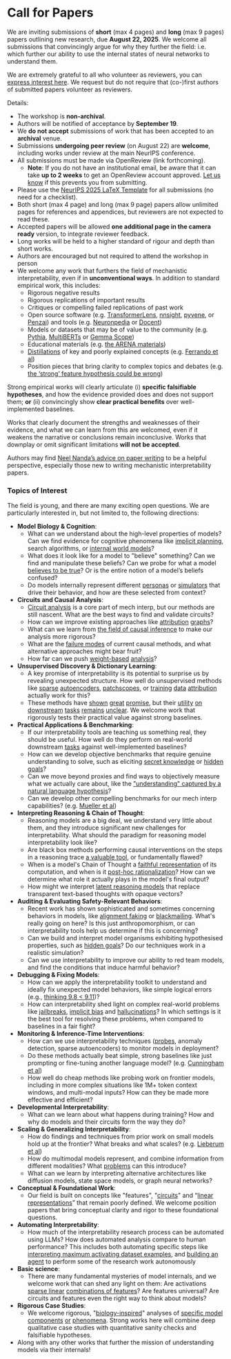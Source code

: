 # Call for Papers
We are inviting submissions of **short** (max 4 pages) and **long** (max 9 pages) papers outlining new research, due **August 22, 2025**. We welcome all submissions that convincingly argue for why they further the field: i.e. which further our ability to use the internal states of neural networks to understand them. 

We are extremely grateful to all who volunteer as reviewers, you can [express interest here](https://www.google.com/url?q=https://docs.google.com/forms/d/e/1FAIpQLSdiw1SJllzoTz_nqzDTzTOGb9DV3W_truQyh-WvYj_QGIi7Mg/viewform?usp%3Ddialog&sa=D&source=editors&ust=1753148048360671&usg=AOvVaw3Q921Mh31bKv9M28plAMwF). We request but do not require that (co-)first authors of submitted papers volunteer as reviewers. 

Details: 
* The workshop is **non-archival**.
* Authors will be notified of acceptance by **September 19**.
* We **do not accept** submissions of work that has been accepted to an **archival** venue.
* Submissions **undergoing peer review** (on August 22) are **welcome**, including works under review at the main NeurIPS conference.
* All submissions must be made via OpenReview (link forthcoming).
  * **Note**: If you do not have an institutional email, be aware that it can take **up to 2 weeks** to get an OpenReview account approved. [Let us know](mailto:neurips2025@mechinterpworkshop.com) if this prevents you from submitting.
* Please use the [NeurIPS 2025 LaTeX Template](https://www.google.com/url?q=https://media.neurips.cc/Conferences/NeurIPS2025/Styles.zip&sa=D&source=editors&ust=1753148048363778&usg=AOvVaw31wzgL-mxZTKPCwAMa2aBg) for all submissions (no need for a checklist).
* Both short (max 4 page) and long (max 9 page) papers allow unlimited pages for references and appendices, but reviewers are not expected to read these.
* Accepted papers will be allowed **one additional page in the camera ready** version, to integrate reviewer feedback.
* Long works will be held to a higher standard of rigour and depth than short works.
* Authors are encouraged but not required to attend the workshop in person
* We welcome any work that furthers the field of mechanistic interpretability, even if in **unconventional ways**. In addition to standard empirical work, this includes:
  * Rigorous negative results
  * Rigorous replications of important results
  * Critiques or compelling failed replications of past work
  * Open source software (e.g. [TransformerLens](https://www.google.com/url?q=https://github.com/neelnanda-io/TransformerLens&sa=D&source=editors&ust=1753148048366269&usg=AOvVaw3Q7ON6fbrcYcvt8cuqPDSW), [nnsight](https://www.google.com/url?q=https://github.com/ndif-team/nnsight&sa=D&source=editors&ust=1753148048366420&usg=AOvVaw1HIgqYG2FQ8UDJ7JHyjgNR), [pyvene](https://www.google.com/url?q=https://github.com/stanfordnlp/pyvene/tree/main/pyvene/models/mlp&sa=D&source=editors&ust=1753148048366547&usg=AOvVaw0HryFMYPkHxP-eKuDY56gy), or [Penzai](https://www.google.com/url?q=https://github.com/google-deepmind/penzai&sa=D&source=editors&ust=1753148048366653&usg=AOvVaw34vIDS2xtdpK8GB_MscAjO)) and tools (e.g. [Neuronpedia](https://www.google.com/url?q=http://neuronpedia.org&sa=D&source=editors&ust=1753148048366754&usg=AOvVaw1-nFfBaen_XFz8I1rdq425) or [Docent](https://www.google.com/url?q=https://transluce.org/introducing-docent&sa=D&source=editors&ust=1753148048366988&usg=AOvVaw0Zs_bIg4psb-7No486WqPA))
  * Models or datasets that may be of value to the community (e.g. [Pythia](https://www.google.com/url?q=https://arxiv.org/abs/2304.01373&sa=D&source=editors&ust=1753148048367384&usg=AOvVaw30uIbI2X0NOz_1F_OPR2Vy), [MultiBERTs](https://www.google.com/url?q=https://arxiv.org/abs/2106.16163&sa=D&source=editors&ust=1753148048367531&usg=AOvVaw1MECSLyWXA-RZSNvBT3LiJ) or [Gemma Scope](https://www.google.com/url?q=https://arxiv.org/abs/2408.05147&sa=D&source=editors&ust=1753148048367632&usg=AOvVaw0w0sD2t7HpGRC0D9nzALHI))
  * Educational materials (e.g. [the ARENA materials](https://www.google.com/url?q=https://arena3-chapter1-transformer-interp.streamlit.app/&sa=D&source=editors&ust=1753148048367834&usg=AOvVaw2jOLweusiKt4N9tLS_MAqs))
  * [Distillations](https://www.google.com/url?q=https://distill.pub/2017/research-debt/&sa=D&source=editors&ust=1753148048367969&usg=AOvVaw1tC6ucvhoIhXLssQRJwZKG) of key and poorly explained concepts (e.g. [Ferrando et al](https://www.google.com/url?q=https://arxiv.org/abs/2405.00208&sa=D&source=editors&ust=1753148048368148&usg=AOvVaw0LuznQ7Lvwl4GD9gjvIzrj))
  * Position pieces that bring clarity to complex topics and debates (e.g. [the ‘strong’ feature hypothesis could be wrong](https://www.google.com/url?q=https://www.alignmentforum.org/posts/tojtPCCRpKLSHBdpn/the-strong-feature-hypothesis-could-be-wrong&sa=D&source=editors&ust=1753148048368471&usg=AOvVaw3KIISPlSEPCg8TM38OmqEE))

Strong empirical works will clearly articulate (i) **specific falsifiable hypotheses**, and how the evidence provided does and does not support them; **or** (ii) convincingly show **clear practical benefits** over well-implemented baselines. 

Works that clearly document the strengths and weaknesses of their evidence, and what we can learn from this are welcomed, even if it weakens the narrative or conclusions remain inconclusive. Works that downplay or omit significant limitations **will not be accepted**. 

Authors may find [Neel Nanda’s advice on paper writing](https://www.google.com/url?q=https://www.alignmentforum.org/posts/eJGptPbbFPZGLpjsp/highly-opinionated-advice-on-how-to-write-ml-papers&sa=D&source=editors&ust=1753148048369599&usg=AOvVaw2lon0W3OTxyYn0Oqr1ppit) to be a helpful perspective, especially those new to writing mechanistic interpretability papers. 
### Topics of Interest
The field is young, and there are many exciting open questions. We are particularly interested in, but not limited to, the following directions: 
* **Model Biology & Cognition**:
  * What can we understand about the high-level properties of models? Can we find evidence for cognitive phenomena like [implicit planning](https://www.google.com/url?q=https://transformer-circuits.pub/2025/attribution-graphs/biology.html%23dives-poems&sa=D&source=editors&ust=1753148048370390&usg=AOvVaw3RgSd4xtovme59l4HYeDtp), search algorithms, or [internal world models](https://www.google.com/url?q=https://arxiv.org/abs/2210.13382&sa=D&source=editors&ust=1753148048370570&usg=AOvVaw0CA5LRjebGAKvpC4O5cqY0)?
  * What does it look like for a model to "believe" something? Can we find and manipulate these beliefs? Can we probe for what a model [believes to be true](https://www.google.com/url?q=https://arxiv.org/abs/2310.06824&sa=D&source=editors&ust=1753148048370862&usg=AOvVaw3xFsIFx7ioinhm6QruxHTR)? Or is the entire notion of a model’s beliefs confused?
  * Do models internally represent different [personas](https://www.google.com/url?q=https://arxiv.org/abs/2406.12094&sa=D&source=editors&ust=1753148048371104&usg=AOvVaw0WjbfvKxQKXjRdRZOn4N0o) or [simulators](https://www.google.com/url?q=https://www.nature.com/articles/s41586-023-06647-8&sa=D&source=editors&ust=1753148048371196&usg=AOvVaw2WaUVCsU4YY5-r_Mnj4CaG) that drive their behavior, and how are these selected from context?
* **Circuits and Causal Analysis**:
  * [Circuit analysis](https://www.google.com/url?q=https://distill.pub/2020/circuits/zoom-in/&sa=D&source=editors&ust=1753148048371614&usg=AOvVaw3uzKCqgTlXcbDjBHH2M-zE) is a core part of mech interp, but our methods are still nascent. What are the best ways to find and validate circuits?
  * How can we improve existing approaches like [attribution](https://www.google.com/url?q=https://arxiv.org/abs/2406.11944&sa=D&source=editors&ust=1753148048372103&usg=AOvVaw1zSbrr1GUKymYFDwoBZGzt) [graphs](https://www.google.com/url?q=https://transformer-circuits.pub/2025/attribution-graphs/methods.html&sa=D&source=editors&ust=1753148048372305&usg=AOvVaw1fqAquzLf-C8BpLebcUL4t)?
  * What can we learn from [the field of causal inference](https://www.google.com/url?q=https://arxiv.org/abs/2407.04690&sa=D&source=editors&ust=1753148048372618&usg=AOvVaw2lKVfAEbBjX76DLS4hCjTa) to make our analysis more rigorous?
  * What are the [failure modes](https://www.google.com/url?q=https://arxiv.org/abs/2307.15771&sa=D&source=editors&ust=1753148048372914&usg=AOvVaw3rJOljjuDXmoDAqBfN2nPD) of current causal methods, and what alternative approaches might bear fruit?
  * How far can we push [weight-based](https://www.google.com/url?q=https://arxiv.org/abs/2301.05217&sa=D&source=editors&ust=1753148048373302&usg=AOvVaw24mkwt_SB_ahUgUPOnNuT3) [analysis](https://www.google.com/url?q=https://arxiv.org/abs/2410.08417&sa=D&source=editors&ust=1753148048373438&usg=AOvVaw1u55Qry6wKQtr3YqFW1uKP)?
* **Unsupervised Discovery & Dictionary Learning**:
  * A key promise of interpretability is its potential to surprise us by revealing unexpected structure. How well do unsupervised methods like [sparse](https://www.google.com/url?q=https://arxiv.org/abs/2103.15949&sa=D&source=editors&ust=1753148048374131&usg=AOvVaw3461ko1ZV2YyXlyRCyt3-f) [autoencoders](https://www.google.com/url?q=https://transformer-circuits.pub/2023/monosemantic-features&sa=D&source=editors&ust=1753148048374290&usg=AOvVaw3jVs2ELiWmnxJcEx3Wnnyx), [patch](https://www.google.com/url?q=https://arxiv.org/abs/2401.06102&sa=D&source=editors&ust=1753148048374430&usg=AOvVaw17Udk89ytqETeVQxVRzqsd)[scopes](https://www.google.com/url?q=https://arxiv.org/abs/2403.10949v2&sa=D&source=editors&ust=1753148048374533&usg=AOvVaw2hobAnaf39LV-zMB_Y9cvU), or [training](https://www.google.com/url?q=https://proceedings.mlr.press/v70/koh17a?ref%3Dhttps://githubhelp.com&sa=D&source=editors&ust=1753148048374700&usg=AOvVaw0z_yLXJJAjPNxscASysfBu) [data](https://www.google.com/url?q=https://arxiv.org/abs/2308.03296&sa=D&source=editors&ust=1753148048374842&usg=AOvVaw0lwCB3W8_HVKwy0qgPj3pU) [attribution](https://www.google.com/url?q=https://arxiv.org/abs/2205.11482&sa=D&source=editors&ust=1753148048374970&usg=AOvVaw3rQMo85-GSYtYipQu-hMSA) actually work for this?
  * These methods have [shown](https://www.google.com/url?q=https://transformer-circuits.pub/2024/scaling-monosemanticity/index.html&sa=D&source=editors&ust=1753148048375270&usg=AOvVaw3JKV2T3L-rkIkzWjw0sIt6) [great](https://www.google.com/url?q=https://transformer-circuits.pub/2025/attribution-graphs/biology.html&sa=D&source=editors&ust=1753148048375480&usg=AOvVaw3coGcNHYMoJwFgP4qRHcgN) [promise](https://www.google.com/url?q=https://arxiv.org/abs/2503.10965&sa=D&source=editors&ust=1753148048375675&usg=AOvVaw1ckV0r7JS_Y_MZ0ox52zru), but their [utility](https://www.google.com/url?q=https://arxiv.org/abs/2502.16681&sa=D&source=editors&ust=1753148048375857&usg=AOvVaw0k-X7OFPdUz1E9OQY1VumO) [on](https://www.google.com/url?q=https://www.tilderesearch.com/blog/sieve&sa=D&source=editors&ust=1753148048375995&usg=AOvVaw0Ffuco5KpD5iE2ERF1sESL) [downstream](https://www.google.com/url?q=https://arxiv.org/abs/2501.17148&sa=D&source=editors&ust=1753148048376154&usg=AOvVaw2C0VvAnoEQY1hA1P-C4WRL) [tasks](https://www.google.com/url?q=https://transformer-circuits.pub/2024/features-as-classifiers/index.html&sa=D&source=editors&ust=1753148048376340&usg=AOvVaw3XTRQEtPbqWCQgeham23bG) [remains](https://www.google.com/url?q=https://arxiv.org/abs/2502.04382&sa=D&source=editors&ust=1753148048376474&usg=AOvVaw1ZY9JtWZRKSbLAAd35ERMu) [unclear](https://www.google.com/url?q=https://www.alignmentforum.org/posts/4uXCAJNuPKtKBsi28/negative-results-for-saes-on-downstream-tasks&sa=D&source=editors&ust=1753148048376751&usg=AOvVaw1RLbAfuw7VxQWklCpyChmQ). We welcome work that rigorously tests their practical value against strong baselines.
* **Practical Applications & Benchmarking**:
  * If our interpretability tools are teaching us something real, they should be useful. How well do they perform on real-world downstream [tasks](https://www.google.com/url?q=https://www.lesswrong.com/posts/wGRnzCFcowRCrpX4Y/downstream-applications-as-validation-of-interpretability&sa=D&source=editors&ust=1753148048377664&usg=AOvVaw2P1l-QxucCQbAR_QO9id9t) against well-implemented baselines?
  * How can we develop objective benchmarks that require genuine understanding to solve, such as eliciting [secret knowledge](https://www.google.com/url?q=https://arxiv.org/abs/2505.14352&sa=D&source=editors&ust=1753148048378128&usg=AOvVaw2xql6Age3QqPbpKHYLgfqh) or [hidden goals](https://www.google.com/url?q=https://arxiv.org/abs/2503.10965&sa=D&source=editors&ust=1753148048378270&usg=AOvVaw2S3-cTCJLXq5ExM3kezYKk)?
  * Can we move beyond proxies and find ways to objectively measure what we actually care about, like the ["understanding" captured by a natural language hypothesis](https://www.google.com/url?q=https://arxiv.org/abs/2502.04382&sa=D&source=editors&ust=1753148048378756&usg=AOvVaw0F4OTiu6E3L2l5RjW7m2y5)?
  * Can we develop other compelling benchmarks for our mech interp capabilities? (e.g. [Mueller et al](https://www.google.com/url?q=https://arxiv.org/abs/2504.13151&sa=D&source=editors&ust=1753148048379118&usg=AOvVaw24DAyYBBEwWnF-YhoQufyK))
* **Interpreting Reasoning & Chain of Thought**:
  * Reasoning models are a big deal, we understand very little about them, and they introduce significant new challenges for interpretability. What should the paradigm for reasoning model interpretability look like?
  * Are black box methods performing causal interventions on the steps in a reasoning trace [a valuable tool](https://www.google.com/url?q=https://arxiv.org/abs/2506.19143&sa=D&source=editors&ust=1753148048380445&usg=AOvVaw13Rhnix3V5Kvi_CVb21wfE), or fundamentally flawed?
  * When is a model's Chain of Thought a [faithful representation](https://www.google.com/url?q=https://arxiv.org/abs/2305.04388&sa=D&source=editors&ust=1753148048380758&usg=AOvVaw37gaT1znvHaKoZ9d5sVy_y) of its computation, and when is it [post-hoc rationalization](https://www.google.com/url?q=https://arxiv.org/abs/2503.08679&sa=D&source=editors&ust=1753148048380972&usg=AOvVaw1EQKjDrMdf0OPbyqQjYMfK)? How can we determine what role it actually plays in the model's final output?
  * How might we interpret [latent reasoning models](https://www.google.com/url?q=https://arxiv.org/abs/2412.06769&sa=D&source=editors&ust=1753148048381376&usg=AOvVaw1oheWU1yHIq8LLpHLsH0Sz) that replace transparent text-based thoughts with opaque vectors?
* **Auditing & Evaluating Safety-Relevant Behaviors**:
  * Recent work has shown sophisticated and sometimes concerning behaviors in models, like [alignment faking](https://www.google.com/url?q=https://arxiv.org/abs/2412.14093&sa=D&source=editors&ust=1753148048382104&usg=AOvVaw1XHeOquNzqfGisMYfCPpzL) or [blackmailing](https://www.google.com/url?q=https://www.anthropic.com/research/agentic-misalignment&sa=D&source=editors&ust=1753148048382282&usg=AOvVaw3Ub4WdvP8Sxyvwjqotu4Al). What's really going on here? Is this just anthropomorphism, or can interpretability tools help us determine if this is concerning?
  * Can we build and interpret model organisms exhibiting hypothesised properties, such as [hidden goals](https://www.google.com/url?q=https://arxiv.org/abs/2503.10965&sa=D&source=editors&ust=1753148048382781&usg=AOvVaw0TMc6oxAAr0z3OucvRVSF3)? Do our techniques work in a realistic simulation?
  * Can we use interpretability to improve our ability to red team models, and find the conditions that induce harmful behavior?
* **Debugging & Fixing Models**:
  * How can we apply the interpretability toolkit to understand and ideally fix unexpected model behaviors, like simple logical errors (e.g., [thinking 9.8 < 9.11](https://www.google.com/url?q=https://transluce.org/observability-interface&sa=D&source=editors&ust=1753148048383426&usg=AOvVaw0Gk-pldG7xQqKlx8RQ4z8H))?
  * How can interpretability shed light on complex real-world problems like [jailbreaks](https://www.google.com/url?q=https://transformer-circuits.pub/2025/attribution-graphs/biology.html%23dives-jailbreak&sa=D&source=editors&ust=1753148048383670&usg=AOvVaw21akJTbTz7mX4RXO4Mk9s9), [implicit bias](https://www.google.com/url?q=https://arxiv.org/abs/2506.10922&sa=D&source=editors&ust=1753148048383773&usg=AOvVaw26vjDc6AdbZ2__OX23ZMlC) and [hallucinations](https://www.google.com/url?q=https://arxiv.org/abs/2411.14257&sa=D&source=editors&ust=1753148048383896&usg=AOvVaw1-4hOAxUASKKscChrR2nBV)? In which settings is it the best tool for resolving these problems, when compared to baselines in a fair fight?
* **Monitoring & Inference-Time Interventions**:
  * How can we use interpretability techniques ([probes](https://www.google.com/url?q=https://arxiv.org/abs/2102.12452&sa=D&source=editors&ust=1753148048384430&usg=AOvVaw2NKP4suunJfh3hiN8gvI1g), anomaly detection, sparse autoencoders) to monitor models in deployment?
  * Do these methods actually beat simple, strong baselines like just prompting or fine-tuning another language model? (e.g. [Cunningham et al](https://www.google.com/url?q=https://alignment.anthropic.com/2025/cheap-monitors/&sa=D&source=editors&ust=1753148048385013&usg=AOvVaw1ckmZN099dBIbrmMoJNR6q))
  * How well do cheap methods like probing work on frontier models, including in more complex situations like 1M+ token context windows, and multi-modal inputs? How can they be made more effective and efficient?
* **Developmental Interpretability**:
  * What can we learn about what happens during training? How and why do models and their circuits form the way they do?
* **Scaling & Generalizing Interpretability**:
  * How do findings and techniques from prior work on small models hold up at the frontier? What breaks and what scales? (e.g. [Lieberum et al](https://www.google.com/url?q=https://arxiv.org/abs/2307.09458&sa=D&source=editors&ust=1753148048386689&usg=AOvVaw0JQgDMJMLCzdAxI7MZbq4g))
  * How do multimodal models represent, and combine information from different modalities? What [problems](https://www.google.com/url?q=https://openreview.net/pdf?id%3DVUhRdZp8ke&sa=D&source=editors&ust=1753148048387138&usg=AOvVaw3or1FBzVMvvxMEuIRth8vx) can this introduce?
  * What can we learn by interpreting alternative architectures like diffusion models, state space models, or graph neural networks?
* **Conceptual & Foundational Work**:
  * Our field is built on concepts like "features", "[circuits](https://www.google.com/url?q=https://distill.pub/2020/circuits/zoom-in/&sa=D&source=editors&ust=1753148048388072&usg=AOvVaw10iyAecRN53dNqOm8YaZ3i)" and “[linear representations](https://www.google.com/url?q=https://transformer-circuits.pub/2024/july-update/index.html%23linear-representations&sa=D&source=editors&ust=1753148048388315&usg=AOvVaw1_YMniYKzZXX0hdYIMEcW2)” that remain poorly defined. We welcome position papers that bring conceptual clarity and rigor to these foundational questions.
* **Automating Interpretability**:
  * How much of the interpretability research process can be automated using LLMs? How does automated analysis compare to human performance? This includes both automating specific steps like [interpreting maximum activating dataset examples](https://www.google.com/url?q=https://openaipublic.blob.core.windows.net/neuron-explainer/paper/index.html&sa=D&source=editors&ust=1753148048389495&usg=AOvVaw0j5cmQKonx7ZxXYvKUE5SY), and [building an agent](https://www.google.com/url?q=https://arxiv.org/abs/2404.14394&sa=D&source=editors&ust=1753148048389704&usg=AOvVaw1De82CCjogKr0Une-9gr01) to perform some of the research work autonomously
* **Basic science**:
  * There are many fundamental mysteries of model internals, and we welcome work that can shed any light on them: Are activations [sparse linear](https://www.google.com/url?q=https://arxiv.org/abs/1601.03764&sa=D&source=editors&ust=1753148048390522&usg=AOvVaw0QvwSQSULV6haSv4yAw1SP) [combinations of features](https://www.google.com/url?q=https://transformer-circuits.pub/2022/toy_model/index.html&sa=D&source=editors&ust=1753148048390768&usg=AOvVaw3dQ58_pCp7i5OKIFqCGV6w)? Are features universal? Are circuits and features even the right way to think about models?
* **Rigorous Case Studies**:
  * We welcome rigorous, "[biology-inspired](https://www.google.com/url?q=https://distill.pub/2020/circuits/curve-circuits/&sa=D&source=editors&ust=1753148048391546&usg=AOvVaw2jbu9QZTrhMbSR6vKzENX7)" analyses of [specific model](https://www.google.com/url?q=https://arxiv.org/abs/2310.04625&sa=D&source=editors&ust=1753148048391768&usg=AOvVaw1HWS9Vh5DesulC8dUIhjJW) [components](https://www.google.com/url?q=https://transformer-circuits.pub/2024/scaling-monosemanticity/index.html&sa=D&source=editors&ust=1753148048391972&usg=AOvVaw0DD02FI4n4wmjK32aJBoDQ) [or](https://www.google.com/url?q=https://arxiv.org/abs/2305.01610&sa=D&source=editors&ust=1753148048392114&usg=AOvVaw210KoaQXCo9IHKypCn8-Ua) [phenomena](https://www.google.com/url?q=https://arxiv.org/abs/2306.09346&sa=D&source=editors&ust=1753148048392260&usg=AOvVaw1ek9qfbhsWTcsZG-E5gZvZ). Strong works here will combine deep qualitative case studies with quantitative sanity checks and falsifiable hypotheses.
* Along with any other works that further the mission of understanding models via their internals!